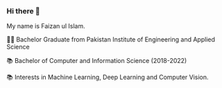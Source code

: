 ### Hi there 👋

My name is Faizan ul Islam.

👨‍🎓 Bachelor Graduate from Pakistan Institute of Engineering and Applied Science

📚 Bachelor of Computer and Information Science (2018-2022)

📚 Interests in Machine Learning, Deep Learning and Computer Vision.


